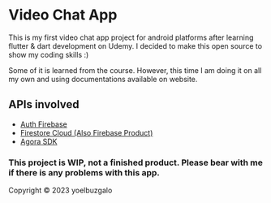# Video Chat App

This is my first video chat app project for android platforms after learning flutter & dart development on Udemy.
I decided to make this open source to show my coding skills :)

Some of it is learned from the course. However, this time I am doing it on all my own and using documentations available on website.

## APIs involved

- [Auth Firebase](https://firebase.google.com/docs/auth)
- [Firestore Cloud (Also Firebase Product)](https://firebase.google.com/docs/firestore)
- [Agora SDK](https://www.agora.io/en/)

### This project is WIP, not a finished product. Please bear with me if there is any problems with this app.

Copyright © 2023 yoelbuzgalo